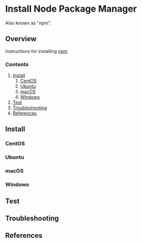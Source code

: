 # Install Node Package Manager

Also known as "npm".

## Overview

Instructions for installing [npm](https://www.npmjs.com).

### Contents

1. [Install](#install)
    1. [CentOS](#centos)
    1. [Ubuntu](#ubuntu)
    1. [macOS](#macos)
    1. [Windows](#windows)
1. [Test](#test)
1. [Troubleshooting](#troubleshooting)
1. [References](#references)

## Install

### CentOS

### Ubuntu

### macOS

### Windows

## Test

## Troubleshooting

## References
